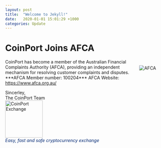 ```yaml
---
layout: post
title:  "Welcome to Jekyll!"
date:   2020-01-01 15:01:29 +1000
categories: Update
---
```


# CoinPort Joins AFCA

<img src="https://doc.coinport.com.au/images/afca.png" alt="AFCA" class="center" style="max-width: 280px; float: right; padding: 20px;">
CoinPort has become a member of the Australian Financial Complaints Authority (AFCA), providing an independent mechanism for resolving customer complaints and disputes.
***AFCA Member number: 100204***
AFCA Website: <a title="https://www.afca.org.au/" href="https://www.afca.org.au/" target="_blank">https://www.afca.org.au/</a>

<p>
Sincerley, <br />
The CoinPort Team <br />
<img src="https://doc.coinport.com.au/images/logos/signature_logo.png" alt="CoinPort Exchange" width="120" /><br />
<span style="color: #022873;"><em>Easy, fast and safe cryptocurrency exchange</em></span>

